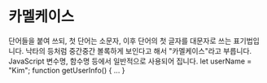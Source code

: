 <h1>카멜케이스</h1>
단어들을 붙여 쓰되, 첫 단어는 소문자, 이후 단어의 첫 글자를 대문자로 쓰는 표기법입니다.
낙타의 등처럼 중간중간 볼록하게 보인다고 해서 "카멜케이스"라고 부릅니다.
JavaScript 변수명, 함수명 등에서 일반적으로 사용되어 집니다.
let userName = "Kim";
function getUserInfo() { ... }
